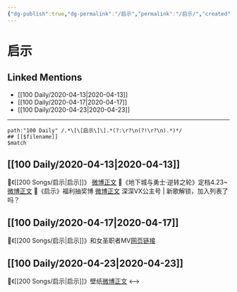 ```yaml
---
{"dg-publish":true,"dg-permalink":"/启示","permalink":"/启示/","created":"2023-04-03T17:17:05.893+08:00","updated":"2023-04-10T15:36:00.387+08:00"}
---
```


# 启示

## Linked Mentions
- [[100 Daily/2020-04-13\|2020-04-13]]
- [[100 Daily/2020-04-17\|2020-04-17]]
- [[100 Daily/2020-04-23\|2020-04-23]]


---

```expander
path:"100 Daily" /.*\[\[启示\]\].*(?:\r?\n(?!\r?\n).*)*/
## [[$filename]]
$match
```
## [[100 Daily/2020-04-13\|2020-04-13]]
🌿《[[200 Songs/启示\|启示]]》 [微博正文](https://m.weibo.cn/6466290670/4493039743233289)
🌿《地下城与勇士·逆转之轮》定档4.23~
[微博正文](https://m.weibo.cn/6466290670/4493212649734192)
🌿《启示》福利抽奖博 [微博正文](https://m.weibo.cn/6466290670/4493226893184850)
深深VX公主号 | 新歌解锁，加入列表了吗？ [](https://m.weibo.cn/6466290670/4493302541746728)
## [[100 Daily/2020-04-17\|2020-04-17]]
🌿《[[200 Songs/启示\|启示]]》和女圣职者MV[网页链接](https://m.weibo.cn/6466290670)

## [[100 Daily/2020-04-23\|2020-04-23]]
🌿《[[200 Songs/启示\|启示]]》壁纸[微博正文](https://m.weibo.cn/6466290670/4496946888749871)
<-->